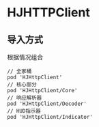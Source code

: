# HJHTTPClient

## 导入方式
根据情况组合
```
// 全家桶
pod 'HJHttpClient'
// 核心部分
pod 'HJHttpClient/Core'
// 响应解析器
pod 'HJHttpClient/Decoder'
// HUD指示器
pod 'HJHttpClient/Indicator'
```
